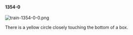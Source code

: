 #### 1354-0
![train-1354-0-0.png](https://github.com/lil-lab/nlvr/raw/master/nlvr/train/images/23/train-1354-0-0.png "train-1354-0-0.png")

There is a yellow circle closely touching the bottom of a box.